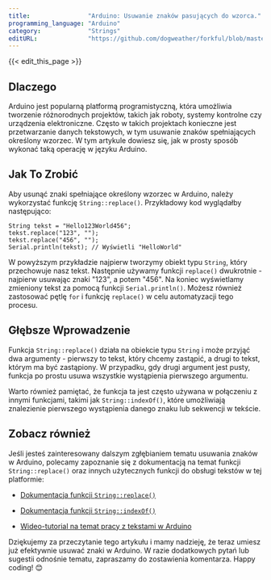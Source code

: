 ```yaml
---
title:                "Arduino: Usuwanie znaków pasujących do wzorca."
programming_language: "Arduino"
category:             "Strings"
editURL:              "https://github.com/dogweather/forkful/blob/master/content/pl/arduino/deleting-characters-matching-a-pattern.md"
---
```


{{< edit_this_page >}}

## Dlaczego

Arduino jest popularną platformą programistyczną, która umożliwia tworzenie różnorodnych projektów, takich jak roboty, systemy kontrolne czy urządzenia elektroniczne. Często w takich projektach konieczne jest przetwarzanie danych tekstowych, w tym usuwanie znaków spełniających określony wzorzec. W tym artykule dowiesz się, jak w prosty sposób wykonać taką operację w języku Arduino.

## Jak To Zrobić

Aby usunąć znaki spełniające określony wzorzec w Arduino, należy wykorzystać funkcję `String::replace()`. Przykładowy kod wyglądałby następująco:

```Arduino
String tekst = "Hello123World456";
tekst.replace("123", "");
tekst.replace("456", "");
Serial.println(tekst); // Wyświetli "HelloWorld"
```

W powyższym przykładzie najpierw tworzymy obiekt typu `String`, który przechowuje nasz tekst. Następnie używamy funkcji `replace()` dwukrotnie - najpierw usuwając znaki "123", a potem "456". Na koniec wyświetlamy zmieniony tekst za pomocą funkcji `Serial.println()`. Możesz również zastosować pętlę `for` i funkcję `replace()` w celu automatyzacji tego procesu.

## Głębsze Wprowadzenie

Funkcja `String::replace()` działa na obiekcie typu `String` i może przyjąć dwa argumenty - pierwszy to tekst, który chcemy zastąpić, a drugi to tekst, którym ma być zastąpiony. W przypadku, gdy drugi argument jest pusty, funkcja po prostu usuwa wszystkie wystąpienia pierwszego argumentu.

Warto również pamiętać, że funkcja ta jest często używana w połączeniu z innymi funkcjami, takimi jak `String::indexOf()`, które umożliwiają znalezienie pierwszego wystąpienia danego znaku lub sekwencji w tekście.

## Zobacz również

Jeśli jesteś zainteresowany dalszym zgłębianiem tematu usuwania znaków w Arduino, polecamy zapoznanie się z dokumentacją na temat funkcji `String::replace()` oraz innych użytecznych funkcji do obsługi tekstów w tej platformie:

- [Dokumentacja funkcji `String::replace()`](https://www.arduino.cc/reference/en/language/variables/data-types/string/functions/replace/)

- [Dokumentacja funkcji `String::indexOf()`](https://www.arduino.cc/reference/en/language/variables/data-types/string/functions/indexof/)

- [Wideo-tutorial na temat pracy z tekstami w Arduino](https://www.youtube.com/watch?v=1PGm8LslEbE)

Dziękujemy za przeczytanie tego artykułu i mamy nadzieję, że teraz umiesz już efektywnie usuwać znaki w Arduino. W razie dodatkowych pytań lub sugestii odnośnie tematu, zapraszamy do zostawienia komentarza. Happy coding! 😊